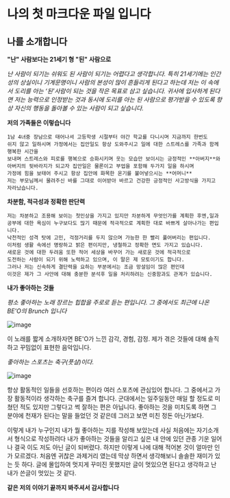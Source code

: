 # **나의 첫 마크다운 파일 입니다**

## 나를 소개합니다


**"난" 사람보다는 21세기 형 "된" 사람으로**

_난 사람이 되기는 쉬워도 된 사람이 되기는 어렵다고 생각합니다._
_특히 21세기에는 인간성의 상실이니 기계문명이니 사람의 본성이 많이 흔들리게 된다고 하는데_
_저는 이 속에서 도리를 아는 ‘된’사람이 되는 것을 작은 목표로 삼고 싶습니다._
_귀사에 입사하게 된다면 저는 능력으로 인정받는 것과 동시에 도리를 아는 된 사람으로_
_평가받을 수 있도록 항상 자신의 행동을 돌아볼 수 있는 사람이 되고 싶습니다._

**저의 가족들은 이렇습니다**

    1남 4녀중 장남으로 태어나셔 고등학생 시절부터 야간 학교를 다니시며 지금까지 한번도
    쉬지 않고 일하시며 가정에서는 집안일도 항상 도와주시고 일에 대한 스트레스를 가족과 함께 행복한 시간을
    보내며 스트레스와 피로를 행복으로 승화시키며 웃는 모습만 보이시는 긍정적인 **아버지**와
    아버지의 뒷바라지가 되고자 집안일은 물론이고 부업을 포함해 두가지 일을 하시며
    가정에 힘을 보태어 주시고 항상 집안에 화목한 온기를 불어넣으시는 **어머니**
    저는 부모님께서 물려주신 바를 그대로 이어받아 바르고 건강한 긍정적인 사고방식을 가지고 자라났습니다.

**차분함, 적극성과 정확한 판단력**

    저는 차분하고 조용해 보이는 첫인상을 가지고 있지만 차분하게 무엇인가를 계획한 후엔,일과
    공부에 대한 욕심이 누구보다도 많기 때문에 적극적으로 계획한 대로 바쁘게 살아나가는 편입니다.
    낙천적인 성격 탓에 고민, 걱정거리를 두지 않으며 가능한 한 빨리 풀어버리는 편입니다.
    이처럼 생활 속에선 명랑하고 밝은 편이지만, 냉철하고 정확한 면도 가지고 있습니다.
    새로운 것에 대한 두려움 또한 적어 세상을 바꾸어 가는 새로운 것에 적극적으로
    도전하는 사람이 되기 위해 노력하고 있으며, 이 말은 제 모토이기도 합니다.
    그러나 저는 신속하게 결단력을 요하는 부분에서는 조금 망설임이 많은 편인데
    이것은 제가 그 사안에 대해 충분한 분석후 일을 처리하려는 신중함과도 관계가 있습니다.
    
**내가 좋아하는 것들**

_평소 좋아하는 노래 장르는 힙합을 주로로 듣는 편입니다._
_그 중에서도 최근에 나온 BE'O의 Brunch 입니다_

![image](https://user-images.githubusercontent.com/112447424/196166839-2c222b49-7ccb-41d6-af8b-cbaa67b9fd98.png)

이 노래를 짧게 소개하자면 
BE'O가 느낀 감각, 경험, 감정. 제가 겪은 것들에 대해 솔직하고 꾸밈없이 표현한 음악입니다.

_좋아하는 스포츠는 축구(풋살)이다._

![image](https://user-images.githubusercontent.com/112447424/196170120-d8b1d0e5-67c6-4683-a99a-46bd9e7f901f.png)

항상 활동적인 일들을 선호하는 편이라 여러 스포츠에 관심있어 합니다.
그 중에서고 가장 활동적이라 생각하는 축구를 즐겨 합니다.
군대에서는 일주일동안 매일 할 정도로  미쳤던 적도 있지만 그렇다고 썩 잘하는 편은 아닙니다.
좋아하는 것을 미치도록 하면 그 분야에 천재가 된다는 말을 들었던 것 같은데 그러고 보면 미친 정돈 아닌가보다.

이렇게 내가 누구인지 내가 뭘 좋아하는 지를 작성해 보았는데 사실 처음에는 자기소개서
형식으로 작성하려다 내가 좋아하는 것들을 알리고 싶은 내 안에 있던 관종 기운 일어나 결국 이도 저도 아닌
글이 되버렸다. 하지만 이렇게 나에 대해 적어본 것이 얼마만 인가 모르겠다.
처음엔 귀찮은 과제거리 였는데 막상 하면서 생각해보니 솔솔한 재미가 있는 듯 하다.
글에 몰입하여 멋지게 꾸미진 못했지만 글이 멋있으면 된다고 생각하고 난 내가 쓴글이 멋있는 것 같다.

**같은 저의 이야기 끝까지 봐주셔서 감사합니다**
